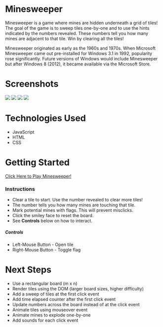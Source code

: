 # Minesweeper
Minesweeper is a game where mines are hidden underneath a grid of tiles! The goal of the game is to sweep tiles one-by-one and to use the hints indicated by the numbers revealed. These numbers tell you how many mines are adjacent to that tile. Win by clearing all the tiles! 

Minesweeper originated as early as the 1960s and 1970s. When Microsoft Minesweeper came out pre-installed for Windows 3.1 in 1992, popularity rose significantly. Future versions of Windows would include Minesweeper but after Windows 8 (2012), it became available via the Microsoft Store.

# Screenshots

<img src="https://i.imgur.com/dfy468V.png">
<img src="https://i.imgur.com/zLzYyU2.png">
<img src="https://i.imgur.com/5dNQNIB.png">
<img src="https://i.imgur.com/mVDPhjC.png">

# Technologies Used

- JavaScript
- HTML
- CSS

# Getting Started

[Click Here to Play Minesweeper!](https://russellasagna.github.io/Minesweeper/)

### Instructions
- Clear a tile to start. Use the number revealed to clear more tiles!
- The number tells you how many mines are touching that tile.
- Mark potential mines with flags. This will prevent misclicks.
- Click the smiley face to reset the board.
- See **Controls** below on how to interact.

##### Controls
- Left-Mouse Button - Open tile
- Right-Mouse Button - Toggle flag

# Next Steps

- Use a rectangular board (m x n)
- Render tiles using the DOM (larger board sizes, higher difficulty)
- Add a sweep of tiles at the first click event
- Add time elapsed counter after the first click event
- Update numbers across the board instead of at the click event
- Animate tiles using mouseover event
- Animate mines to explode one-by-one
- Add sounds for each click event